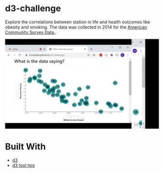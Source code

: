 # d3-challenge

Explore the correlations between station in life and health outcomes like obesity and smoking. The data was collected in 2014 for the [American Community Survey Data.](https://www.census.gov/acs/www/data/data-tables-and-tools/data-profiles/2014/).

![d3 recording](d3_recording.gif)


# Built With
* [d3](https://d3js.org/)
* [d3 tool tips](https://github.com/Caged)
